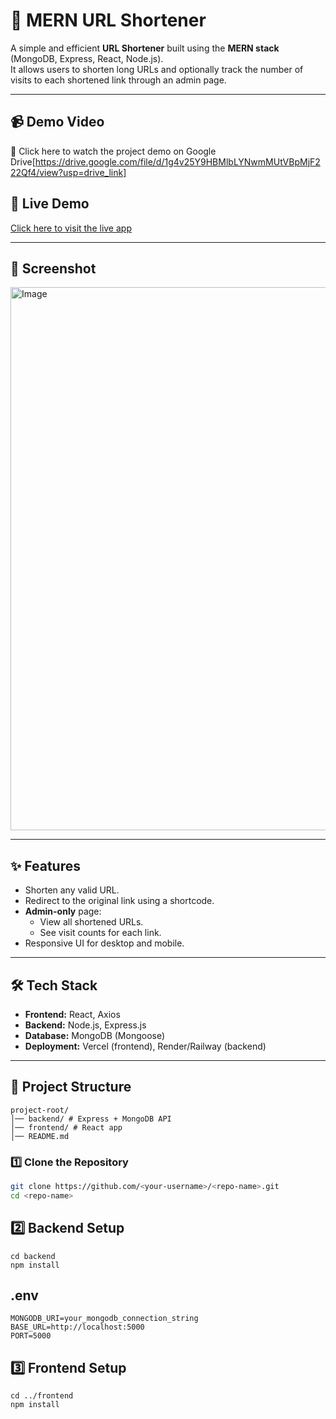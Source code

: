 # 🔗 MERN URL Shortener

A simple and efficient **URL Shortener** built using the **MERN stack** (MongoDB, Express, React, Node.js).  
It allows users to shorten long URLs and optionally track the number of visits to each shortened link through an admin page.

---

## 📹 Demo Video
🎥 Click here to watch the project demo on Google Drive[https://drive.google.com/file/d/1g4v25Y9HBMlbLYNwmMUtVBpMjF222Qf4/view?usp=drive_link]



## 🚀 Live Demo
[Click here to visit the live app](https://url-shortner-vjeq.vercel.app/)

---

## 📸 Screenshot
<img width="1902" height="869" alt="Image" src="https://github.com/user-attachments/assets/2e3adf18-d7f0-4d58-84a2-6b54af03b75d" />

---

## ✨ Features
- Shorten any valid URL.
- Redirect to the original link using a shortcode.
- **Admin-only** page:
  - View all shortened URLs.
  - See visit counts for each link.
- Responsive UI for desktop and mobile.

---

## 🛠️ Tech Stack
- **Frontend:** React, Axios
- **Backend:** Node.js, Express.js
- **Database:** MongoDB (Mongoose)
- **Deployment:** Vercel (frontend), Render/Railway (backend)

---

## 📂 Project Structure
```
project-root/
│── backend/ # Express + MongoDB API
│── frontend/ # React app
│── README.md
```

### 1️⃣ Clone the Repository
```bash
git clone https://github.com/<your-username>/<repo-name>.git
cd <repo-name>
```
## 2️⃣ Backend Setup
```
cd backend
npm install
```

## .env
```
MONGODB_URI=your_mongodb_connection_string
BASE_URL=http://localhost:5000
PORT=5000
```

## 3️⃣ Frontend Setup
```
cd ../frontend
npm install

```
